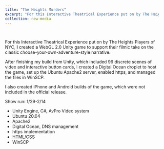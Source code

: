 ```yaml
---
title: "The Heights Murders"
excerpt: "For this Interactive Theatrical Experience put on by The Heights Players of NYC, I created a WebGL 2.0 Unity game to support their filmic take on the classic choose-your-own-adventure-style narrative."
collection: new-media
---
```


<br>

For this Interactive Theatrical Experience put on by The Heights Players of NYC, I created a WebGL 2.0 Unity game to support their filmic take on the classic choose-your-own-adventure-style narrative. 

After finishing my build from Unity, which  included 96 discrete scenes of video and interactive button cards, I created a Digital Ocean droplet to host the game, set up the Ubuntu Apache2 server, enabled https, and managed the files in WinSCP. 

I also created iPhone and Android builds of the game, which were not included in the official release. 

Show run: 1/29-2/14

- Unity Engine, C#, AvPro Video system
- Ubuntu 20.04 
- Apache2
- Digital Ocean, DNS management
- https implementation
- HTML/CSS
- WinSCP